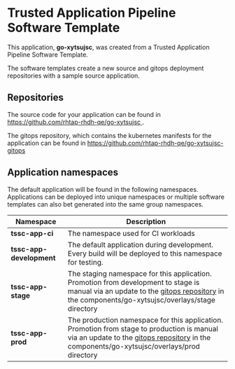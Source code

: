 # Trusted Application Pipeline Software Template

This application, **go-xytsujsc**, was created from a Trusted Application Pipeline Software Template.

The software templates create a new source and gitops deployment repositories with a sample source application. 

## Repositories

The source code for your application can be found in [https://github.com/rhtap-rhdh-qe/go-xytsujsc ](https://github.com/rhtap-rhdh-qe/go-xytsujsc ).
 
The gitops repository, which contains the kubernetes manifests for the application can be found in 
[https://github.com/rhtap-rhdh-qe/go-xytsujsc-gitops ](https://github.com/rhtap-rhdh-qe/go-xytsujsc-gitops ) 

## Application namespaces 

The default application will be found in the following namespaces. Applications can be deployed into unique namespaces or multiple software templates can also bet generated into the same group namespaces.  

|  Namespace   |  Description   |  
| -------- | -------- |
| **tssc-app-ci** | The namespace used for CI workloads |
| **tssc-app-development** | The default application during development. Every build will be deployed to this namespace for testing. |
| **tssc-app-stage** | The staging namespace for this application. Promotion from development to stage is manual via an update to the [gitops repository](https://github.com/rhtap-rhdh-qe/go-xytsujsc-gitops ) in the components/go-xytsujsc/overlays/stage directory |
| **tssc-app-prod** | The production namespace for this application. Promotion from stage to production is manual via an update to the [gitops repository](https://github.com/rhtap-rhdh-qe/go-xytsujsc-gitops ) in the components/go-xytsujsc/overlays/prod directory |
